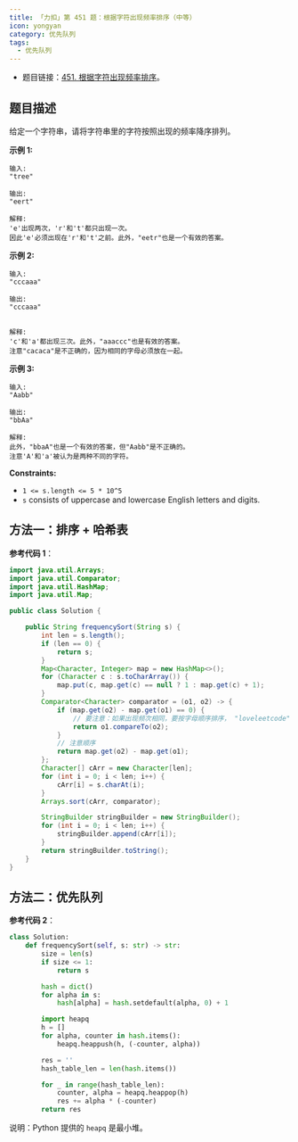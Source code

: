 ```yaml
---
title: 「力扣」第 451 题：根据字符出现频率排序（中等）
icon: yongyan
category: 优先队列
tags:
  - 优先队列
---
```


- 题目链接：[451. 根据字符出现频率排序](https://leetcode-cn.com/problems/sort-characters-by-frequency/)。

## 题目描述

给定一个字符串，请将字符串里的字符按照出现的频率降序排列。

**示例 1:**

```
输入:
"tree"

输出:
"eert"

解释:
'e'出现两次，'r'和't'都只出现一次。
因此'e'必须出现在'r'和't'之前。此外，"eetr"也是一个有效的答案。
```

**示例 2:**

```
输入:
"cccaaa"

输出:
"cccaaa"


解释:
'c'和'a'都出现三次。此外，"aaaccc"也是有效的答案。
注意"cacaca"是不正确的，因为相同的字母必须放在一起。
```

**示例 3:**

```
输入:
"Aabb"

输出:
"bbAa"

解释:
此外，"bbaA"也是一个有效的答案，但"Aabb"是不正确的。
注意'A'和'a'被认为是两种不同的字符。
```

**Constraints:**

- `1 <= s.length <= 5 * 10^5`
- `s` consists of uppercase and lowercase English letters and digits.

## 方法一：排序 + 哈希表

**参考代码 1**：

```java
import java.util.Arrays;
import java.util.Comparator;
import java.util.HashMap;
import java.util.Map;

public class Solution {

    public String frequencySort(String s) {
        int len = s.length();
        if (len == 0) {
            return s;
        }
        Map<Character, Integer> map = new HashMap<>();
        for (Character c : s.toCharArray()) {
            map.put(c, map.get(c) == null ? 1 : map.get(c) + 1);
        }
        Comparator<Character> comparator = (o1, o2) -> {
            if (map.get(o2) - map.get(o1) == 0) {
                // 要注意：如果出现频次相同，要按字母顺序排序， "loveleetcode" 就是一个很好的测试用例
                return o1.compareTo(o2);
            }
            // 注意顺序
            return map.get(o2) - map.get(o1);
        };
        Character[] cArr = new Character[len];
        for (int i = 0; i < len; i++) {
            cArr[i] = s.charAt(i);
        }
        Arrays.sort(cArr, comparator);

        StringBuilder stringBuilder = new StringBuilder();
        for (int i = 0; i < len; i++) {
            stringBuilder.append(cArr[i]);
        }
        return stringBuilder.toString();
    }
}
```

## 方法二：优先队列

**参考代码 2**：

```python
class Solution:
    def frequencySort(self, s: str) -> str:
        size = len(s)
        if size <= 1:
            return s

        hash = dict()
        for alpha in s:
            hash[alpha] = hash.setdefault(alpha, 0) + 1

        import heapq
        h = []
        for alpha, counter in hash.items():
            heapq.heappush(h, (-counter, alpha))

        res = ''
        hash_table_len = len(hash.items())

        for _ in range(hash_table_len):
            counter, alpha = heapq.heappop(h)
            res += alpha * (-counter)
        return res
```

说明：Python 提供的 `heapq` 是最小堆。
